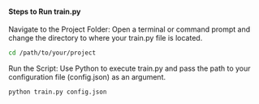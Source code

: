 

#### Steps to Run train.py
Navigate to the Project Folder: Open a terminal or command prompt and change the directory to where your train.py file is located.
```bash
cd /path/to/your/project
```
Run the Script: Use Python to execute train.py and pass the path to your configuration file (config.json) as an argument.
```bash
python train.py config.json
```